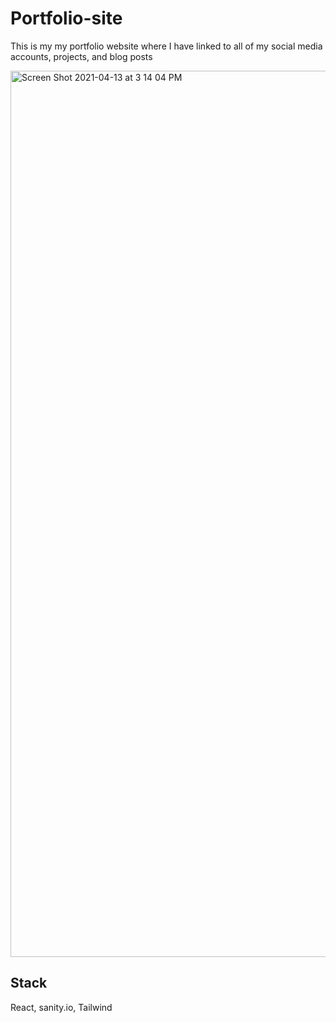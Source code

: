 # Portfolio-site


This is my my portfolio website where I have linked to all of my social media accounts, projects, and blog posts


<img width="1418" alt="Screen Shot 2021-04-13 at 3 14 04 PM" src="https://user-images.githubusercontent.com/58966106/114622348-1274a480-9c6b-11eb-8014-25a14726ca14.png">




## Stack
React, sanity.io, Tailwind
